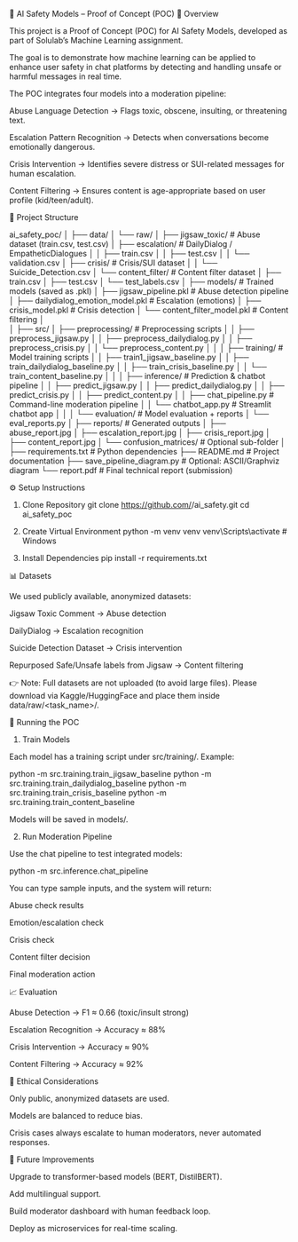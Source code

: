 🤖 AI Safety Models – Proof of Concept (POC)
📌 Overview

This project is a Proof of Concept (POC) for AI Safety Models, developed as part of Solulab’s Machine Learning assignment.

The goal is to demonstrate how machine learning can be applied to enhance user safety in chat platforms by detecting and handling unsafe or harmful messages in real time.

The POC integrates four models into a moderation pipeline:

Abuse Language Detection → Flags toxic, obscene, insulting, or threatening text.

Escalation Pattern Recognition → Detects when conversations become emotionally dangerous.

Crisis Intervention → Identifies severe distress or SUI-related messages for human escalation.

Content Filtering → Ensures content is age-appropriate based on user profile (kid/teen/adult).

📂 Project Structure

ai_safety_poc/
│
├── data/
│   └── raw/
│       ├── jigsaw_toxic/              # Abuse dataset (train.csv, test.csv)
│       ├── escalation/                # DailyDialog / EmpatheticDialogues
│       │   ├── train.csv
│       │   ├── test.csv
│       │   └── validation.csv
│       ├── crisis/                    # Crisis/SUI dataset
│       │   └── Suicide_Detection.csv
│       └── content_filter/            # Content filter dataset
│           ├── train.csv
│           ├── test.csv
│           └── test_labels.csv
│
├── models/                            # Trained models (saved as .pkl)
│   ├── jigsaw_pipeline.pkl            # Abuse detection pipeline
│   ├── dailydialog_emotion_model.pkl  # Escalation (emotions)
│   ├── crisis_model.pkl               # Crisis detection
│   └── content_filter_model.pkl       # Content filtering
│   
│
├── src/
│   ├── preprocessing/                 # Preprocessing scripts
│   │   ├── preprocess_jigsaw.py
│   │   ├── preprocess_dailydialog.py
│   │   ├── preprocess_crisis.py
│   │   └── preprocess_content.py
│   │
│   ├── training/                      # Model training scripts
│   │   ├── train1_jigsaw_baseline.py
│   │   ├── train_dailydialog_baseline.py
│   │   ├── train_crisis_baseline.py
│   │   └── train_content_baseline.py
│   │
│   ├── inference/                     # Prediction & chatbot pipeline
│   │   ├── predict_jigsaw.py
│   │   ├── predict_dailydialog.py
│   │   ├── predict_crisis.py
│   │   ├── predict_content.py
│   │   ├── chat_pipeline.py           # Command-line moderation pipeline
│   │   └── chatbot_app.py             # Streamlit chatbot app
│   │
│   └── evaluation/                    # Model evaluation + reports
│       └── eval_reports.py
│
├── reports/                           # Generated outputs
│   ├── abuse_report.jpg
│   ├── escalation_report.jpg
│   ├── crisis_report.jpg
│   ├── content_report.jpg
│   └── confusion_matrices/            # Optional sub-folder
│
├── requirements.txt                   # Python dependencies
├── README.md                          # Project documentation
├── save_pipeline_diagram.py           # Optional: ASCII/Graphviz diagram
└── report.pdf                         # Final technical report (submission)


⚙️ Setup Instructions
1. Clone Repository
git clone https://github.com/<your-username>/ai_safety.git
cd ai_safety_poc

2. Create Virtual Environment
python -m venv venv
venv\Scripts\activate      # Windows

3. Install Dependencies
pip install -r requirements.txt

📊 Datasets

We used publicly available, anonymized datasets:

Jigsaw Toxic Comment
 → Abuse detection

DailyDialog
 → Escalation recognition

Suicide Detection Dataset
 → Crisis intervention

Repurposed Safe/Unsafe labels from Jigsaw → Content filtering

👉 Note: Full datasets are not uploaded (to avoid large files). Please download via Kaggle/HuggingFace and place them inside data/raw/<task_name>/.

🚀 Running the POC
1. Train Models

Each model has a training script under src/training/. Example:

python -m src.training.train_jigsaw_baseline
python -m src.training.train_dailydialog_baseline
python -m src.training.train_crisis_baseline
python -m src.training.train_content_baseline


Models will be saved in models/.

2. Run Moderation Pipeline

Use the chat pipeline to test integrated models:

python -m src.inference.chat_pipeline


You can type sample inputs, and the system will return:

Abuse check results

Emotion/escalation check

Crisis check

Content filter decision

Final moderation action

📈 Evaluation

Abuse Detection → F1 ≈ 0.66 (toxic/insult strong)

Escalation Recognition → Accuracy ≈ 88%

Crisis Intervention → Accuracy ≈ 90%

Content Filtering → Accuracy ≈ 92%

🧭 Ethical Considerations

Only public, anonymized datasets are used.

Models are balanced to reduce bias.

Crisis cases always escalate to human moderators, never automated responses.

🔮 Future Improvements

Upgrade to transformer-based models (BERT, DistilBERT).

Add multilingual support.

Build moderator dashboard with human feedback loop.

Deploy as microservices for real-time scaling.